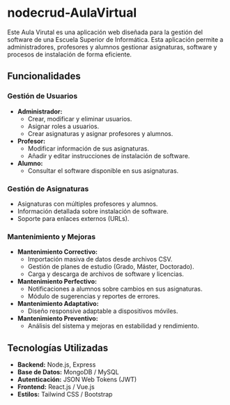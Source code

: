 # nodecrud-AulaVirtual
Este Aula Virutal es una aplicación web diseñada para la gestión del software de una Escuela Superior de Informática.  Esta aplicación permite a administradores, profesores y alumnos gestionar asignaturas, software y procesos de instalación de forma eficiente.

## Funcionalidades
### **Gestión de Usuarios**
- **Administrador:**
  - Crear, modificar y eliminar usuarios.
  - Asignar roles a usuarios.
  - Crear asignaturas y asignar profesores y alumnos.
- **Profesor:**
  - Modificar información de sus asignaturas.
  - Añadir y editar instrucciones de instalación de software.
- **Alumno:**
  - Consultar el software disponible en sus asignaturas.

### **Gestión de Asignaturas**
- Asignaturas con múltiples profesores y alumnos.
- Información detallada sobre instalación de software.
- Soporte para enlaces externos (URLs).

### **Mantenimiento y Mejoras**
- **Mantenimiento Correctivo:**
  - Importación masiva de datos desde archivos CSV.
  - Gestión de planes de estudio (Grado, Máster, Doctorado).
  - Carga y descarga de archivos de software y licencias.
- **Mantenimiento Perfectivo:**
  - Notificaciones a alumnos sobre cambios en sus asignaturas.
  - Módulo de sugerencias y reportes de errores.
- **Mantenimiento Adaptativo:**
  - Diseño responsive adaptable a dispositivos móviles.
- **Mantenimiento Preventivo:**
  - Análisis del sistema y mejoras en estabilidad y rendimiento.

## Tecnologías Utilizadas
- **Backend:** Node.js, Express
- **Base de Datos:** MongoDB / MySQL
- **Autenticación:** JSON Web Tokens (JWT)
- **Frontend:** React.js / Vue.js
- **Estilos:** Tailwind CSS / Bootstrap
